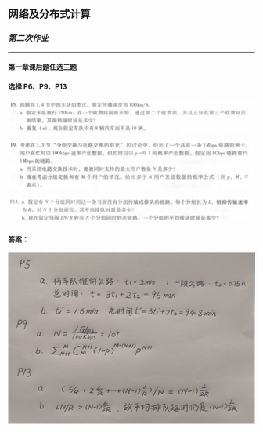 ## 网络及分布式计算


### *第二次作业*

---------------------------------------------  

#### 第一章课后题任选三题

#### 选择 P6、P9、P13




![Alt text](./1583420876433.png)


![Alt text](./1583420996902.png)


![Alt text](./1583421040229.png)


#### 答案：


![Alt text](./answer.jpg)









